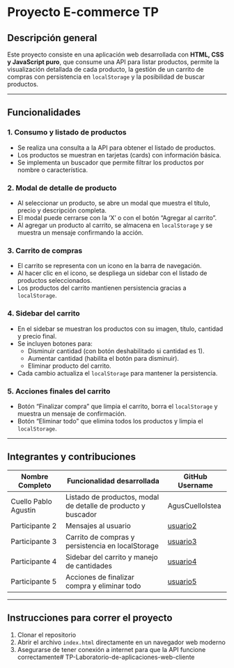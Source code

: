 # Proyecto E-commerce TP

## Descripción general
Este proyecto consiste en una aplicación web desarrollada con **HTML, CSS y JavaScript puro**, que consume una API para listar productos, permite la visualización detallada de cada producto, la gestión de un carrito de compras con persistencia en `localStorage` y la posibilidad de buscar productos.

---

## Funcionalidades

### 1. Consumo y listado de productos
- Se realiza una consulta a la API para obtener el listado de productos.
- Los productos se muestran en tarjetas (cards) con información básica.
- Se implementa un buscador que permite filtrar los productos por nombre o característica.

### 2. Modal de detalle de producto
- Al seleccionar un producto, se abre un modal que muestra el título, precio y descripción completa.
- El modal puede cerrarse con la ‘X’ o con el botón “Agregar al carrito”.
- Al agregar un producto al carrito, se almacena en `localStorage` y se muestra un mensaje confirmando la acción.

### 3. Carrito de compras
- El carrito se representa con un icono en la barra de navegación.
- Al hacer clic en el icono, se despliega un sidebar con el listado de productos seleccionados.
- Los productos del carrito mantienen persistencia gracias a `localStorage`.

### 4. Sidebar del carrito
- En el sidebar se muestran los productos con su imagen, título, cantidad y precio final.
- Se incluyen botones para:
  - Disminuir cantidad (con botón deshabilitado si cantidad es 1).
  - Aumentar cantidad (habilita el botón para disminuir).
  - Eliminar producto del carrito.
- Cada cambio actualiza el `localStorage` para mantener la persistencia.

### 5. Acciones finales del carrito
- Botón “Finalizar compra” que limpia el carrito, borra el `localStorage` y muestra un mensaje de confirmación.
- Botón “Eliminar todo” que elimina todos los productos y limpia el `localStorage`.

---

## Integrantes y contribuciones

| Nombre Completo      | Funcionalidad desarrollada                          | GitHub Username         |
|---------------------|----------------------------------------------------|------------------------|
| Cuello Pablo Agustin      | Listado de productos, modal de detalle de producto y buscador                      | AgusCuelloIstea |
| Participante 2       | Mensajes al usuario  | [usuario2](https://github.com/usuario2) |
| Participante 3       | Carrito de compras y persistencia en localStorage  | [usuario3](https://github.com/usuario3) |
| Participante 4       | Sidebar del carrito y manejo de cantidades          | [usuario4](https://github.com/usuario4) |
| Participante 5       | Acciones de finalizar compra y eliminar todo        | [usuario5](https://github.com/usuario5) |

---

## Instrucciones para correr el proyecto

1. Clonar el repositorio
2. Abrir el archivo `index.html` directamente en un navegador web moderno
3. Asegurarse de tener conexión a internet para que la API funcione correctamente# TP-Laboratorio-de-aplicaciones-web-cliente
